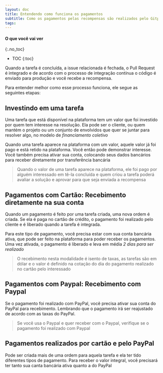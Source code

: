 ```yaml
---
layout: doc
title: Entendendo como funciona os pagamentos
subtitle: Como os pagamentos pelas recompensas são realizados pelo Gitpay
tags:
---
```


#### O que você vai ver
{:.no_toc}
* TOC
{:toc}

Quando a tarefa é concluída, a issue relacionada é fechada, o Pull Request é integrado e de acordo com o processo de integração contínua o código é enviado para produção e você recebe a recompensa.

Para entender melhor como esse processo funciona, ele segue as seguintes etapas:

## Investindo em uma tarefa

Uma tarefa que está disponível na plataforma tem um valor que foi investido por quem tem interesse na resolução. Ela pode ser o cliente, ou quem mantém o projeto ou um conjunto de envolvidos que quer se juntar para resolver algo, no modelo de *financiamento coletivo*

Quando uma tarefa aparece na plataforma com um valor, aquele valor já foi pago e está retido na plataforma. Você então pode demonstrar interesse. Você também precisa ativar sua conta, colocando seus dados bancários para receber diretamente por transferência bancária

> Quando o valor de uma tarefa aparece na plataforma, ele foi pago por alguém interessado em tê-la concluída e quem criou a tarefa poderá avaliar a solução e aprovar para que seja enviada a recompensa

## Pagamentos com Cartão: Recebimento diretamente na sua conta 
Quando um pagamento é feito por uma tarefa criada, uma nova ordem é criada. Se ela é paga no cartão de crédito, o pagamento foi realizado pelo cliente e é liberado quando a tarefa é integrada.

Para este tipo de pagamento, você precisa estar com sua conta bancária ativa, que pode ser feito na plataforma para poder receber os pagamentos. Uma vez ativada, o pagamento é liberado e leva em média *2 dias para ser realizado*

> O recebimento nesta modalidade é isento de taxas, as tarefas são em dólar e o valor é definido na cotação do dia do pagamento realizado no cartão pelo interessado

## Pagamentos com Paypal: Recebimento com Paypal
Se o pagamento foi realizado com PayPal, você precisa ativar sua conta do PayPal para recebimento. Lembrando que o pagamento irá ser reajustado de acordo com as taxas do PayPal.

> Se você usa o Paypal e quer receber com o Paypal, verifique se o pagamento foi realizado com Paypal  


## Pagamentos realizados por cartão e pelo PayPal

Pode ser criada mais de uma ordem para aquela tarefa e ela ter tido diferentes tipos de pagamento. Para receber o valor integral, você precisará ter tanto sua canta bancária ativa quanto a do PayPal
